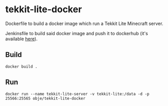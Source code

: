 # tekkit-lite-docker

Dockerfile to build a docker image which run a Tekkit Lite Minecraft server.

Jenkinsfile to build said docker image and push it to dockerhub (it's available [here](https://hub.docker.com/repository/docker/obje/tekkit-lite-docker)).

## Build

`docker build .`

## Run

`docker run --name tekkit-lite-server -v tekkit-lite:/data -d -p 25566:25565 obje/tekkit-lite-docker`
